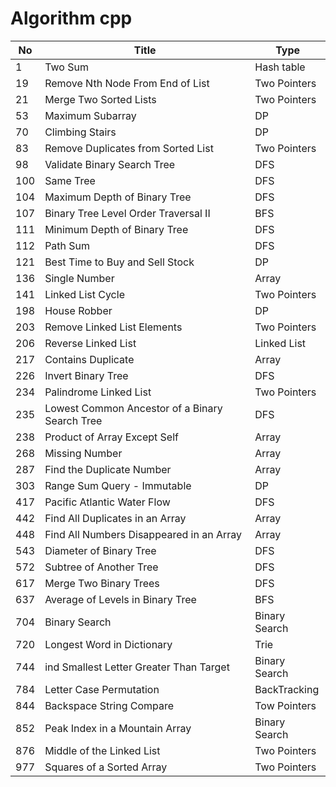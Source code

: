 # Algorithm cpp

| No  | Title                                          | Type          |
| --- | ---------------------------------------------- | ------------- |
| 1   | Two Sum                                        | Hash table    |
| 19  | Remove Nth Node From End of List               | Two Pointers  |
| 21  | Merge Two Sorted Lists                         | Two Pointers  |
| 53  | Maximum Subarray                               | DP            |
| 70  | Climbing Stairs                                | DP            |
| 83  | Remove Duplicates from Sorted List             | Two Pointers  |
| 98  | Validate Binary Search Tree                    | DFS           |
| 100 | Same Tree                                      | DFS           |
| 104 | Maximum Depth of Binary Tree                   | DFS           |
| 107 | Binary Tree Level Order Traversal II           | BFS           |
| 111 | Minimum Depth of Binary Tree                   | DFS           |
| 112 | Path Sum                                       | DFS           |
| 121 | Best Time to Buy and Sell Stock                | DP            |
| 136 | Single Number                                  | Array         |
| 141 | Linked List Cycle                              | Two Pointers  |
| 198 | House Robber                                   | DP            |
| 203 | Remove Linked List Elements                    | Two Pointers  |
| 206 | Reverse Linked List                            | Linked List   |
| 217 | Contains Duplicate                             | Array         |
| 226 | Invert Binary Tree                             | DFS           |
| 234 | Palindrome Linked List                         | Two Pointers  |
| 235 | Lowest Common Ancestor of a Binary Search Tree | DFS           |
| 238 | Product of Array Except Self                   | Array         |
| 268 | Missing Number                                 | Array         |
| 287 | Find the Duplicate Number                      | Array         |
| 303 | Range Sum Query - Immutable                    | DP            |
| 417 | Pacific Atlantic Water Flow                    | DFS           |
| 442 | Find All Duplicates in an Array                | Array         |
| 448 | Find All Numbers Disappeared in an Array       | Array         |
| 543 | Diameter of Binary Tree                        | DFS           |
| 572 | Subtree of Another Tree                        | DFS           |
| 617 | Merge Two Binary Trees                         | DFS           |
| 637 | Average of Levels in Binary Tree               | BFS           |
| 704 | Binary Search                                  | Binary Search |
| 720 | Longest Word in Dictionary                     | Trie          |
| 744 | ind Smallest Letter Greater Than Target        | Binary Search |
| 784 | Letter Case Permutation                        | BackTracking  |
| 844 | Backspace String Compare                       | Tow Pointers  |
| 852 | Peak Index in a Mountain Array                 | Binary Search |
| 876 | Middle of the Linked List                      | Two Pointers  |
| 977 | Squares of a Sorted Array                      | Two Pointers  |

